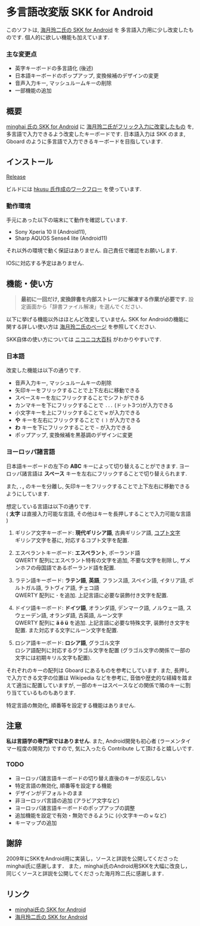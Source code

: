 # 多言語改変版 SKK for Android

このソフトは,
[海月玲二氏の SKK for Android](http://ray-mizuki.la.coocan.jp/software/skk_jp.html) を
多言語入力用に少し改変したものです.
個人的に欲しい機能も加えています.

### 主な変更点

- 英字キーボードの多言語化 (後述)
- 日本語キーボードのポップアップ, 変換候補のデザインの変更
- 音声入力キー, マッシュルームキーの削除
- 一部機能の追加

## 概要

[minghai 氏の SKK for Android](https://minghai.hatenadiary.org/entry/20090502/p1) に
[海月玲二氏がフリック入力に改変したもの](http://ray-mizuki.la.coocan.jp/software/skk_jp.html)
を,
多言語で入力できるよう改変したキーボードです.
日本語入力は SKK のまま, Gboard のように多言語で入力できるキーボードを目指しています.

## インストール

[Release](https://github.com/xiupos/android-skk/releases)

ビルドには [hkusu 氏作成のワークフロー](https://qiita.com/hkusu/items/30843c34f569d9a14fef) を使っています.

### 動作環境

手元にあった以下の端末にて動作を確認しています.

- Sony Xperia 10 II (Android11),
- Sharp AQUOS Sense4 lite (Android11) 

それ以外の環境で動く保証はありません.
自己責任で確認をお願いします.

IOSに対応する予定はありません.

## 機能・使い方

> **最初に一回だけ, 変換辞書を内部ストレージに解凍する作業が必要です.**
設定画面から「辞書ファイル解凍」を選んでください．

以下に挙げる機能以外はほとんど改変していません.
SKK for Androidの機能に関する詳しい使い方は
[海月玲二氏のページ](http://ray-mizuki.la.coocan.jp/software/skk_jp.html) を参照してください.  

SKK自体の使い方については [ニコニコ大百科](https://dic.nicovideo.jp/a/skk) がわかりやすいです.


### 日本語

改変した機能は以下の通りです.

 - 音声入力キー, マッシュルームキーの削除
 - 矢印キーをフリックすることで上下左右に移動できる
 - スペースキーを左にフリックすることでシフトができる
 - カンマキーを下にフリックすることで `...` (ドット3つ)が入力できる
 - 小文字キーを上にフリックすることで `w` が入力できる
 - **や** キーを左右にフリックすることで `(` `)` が入力できる
 - **わ** キーを下にフリックすることで `~` が入力できる
 - ポップアップ, 変換候補を黒基調のデザインに変更

### ヨーロッパ諸言語

日本語キーボードの左下の **ABC** キーによって切り替えることができます.
ヨーロッパ諸言語は **スペース** キーを左右にフリックすることで切り替えられます.

また, **. ,** のキーを分離し, 
矢印キーをフリックすることで上下左右に移動できるようにしています.

想定している言語は以下の通りです.  
( **太字** は直接入力可能な言語,
その他はキーを長押しすることで入力可能な言語 )

  1. ギリシア文字キーボード: **現代ギリシア語**, 古典ギリシア語, [コプト文字](https://ja.wikipedia.org/wiki/%E3%82%B3%E3%83%97%E3%83%88%E6%96%87%E5%AD%97)  
    ギリシア文字を基に, 対応するコプト文字を配置.

  1. エスペラントキーボード: **エスペラント**, ポーランド語  
    QWERTY 配列にエスペラント特有の文字を追加, 不要な文字を削除し,
    ザメンホフの母国語であるポーランド語を配置.

  1. ラテン語キーボード: **ラテン語**, **英語**, フランス語, スペイン語, イタリア語, ポルトガル語, ラトヴィア語, チェコ語  
    QWERTY 配列に **·** を追加.
    上記言語に必要な装飾付き文字を配置.

  1. ドイツ語キーボード: **ドイツ語**, オランダ語, デンマーク語, ノルウェー語, スウェーデン語, オランダ語, 古英語, ルーン文字  
    QWERTY 配列に **ä ö ü** を追加.
    上記言語に必要な特殊文字, 装飾付き文字を配置.
    また対応する文字にルーン文字を配置.

  1. ロシア語キーボード: **ロシア語**, グラゴル文字  
    ロシア語配列に対応するグラゴル文字を配置
    (グラゴル文字の関係で一部の文字には初期キリル文字も配置).

それぞれのキーの配列は Gboard にあるものを参考にしています.
また, 長押しで入力できる文字の位置は Wikipedia などを参考に, 
音価や歴史的な経緯を踏まえて適当に配置していますが,
一部のキーはスペースなどの関係で隣のキーに割り当てているものもあります.

特定言語の無効化, 順番等を設定する機能はありません.

## 注意

**私は言語学の専門家ではありません**.
また, Android開発も初心者 (ラーメンタイマー程度の開発力) ですので,
気に入ったら Contribute して頂けると嬉しいです.

### TODO

  - ヨーロッパ諸言語キーボードの切り替え直後のキーが反応しない
  - 特定言語の無効化, 順番等を設定する機能
  - デザインがデフォルトのまま
  - 非ヨーロッパ言語の追加 (アラビア文字など)
  - ヨーロッパ諸言語キーボードのポップアップの調整
  - 追加機能を設定で有効・無効できるように (小文字キーの `w` など)
  - キーマップの追加

## 謝辞

2009年にSKKをAndroid用に実装し，ソースと詳説を公開してくださったminghai氏に感謝します．
また，minghai氏のAndroid用SKKを大幅に改良し，同じくソースと詳説を公開してくださった海月玲二氏に感謝します．

## リンク

- [minghai氏の SKK for Android](https://minghai.hatenadiary.org/entry/20090502/p1)
- [海月玲二氏の SKK for Android](http://ray-mizuki.la.coocan.jp/software/skk_jp.html)
